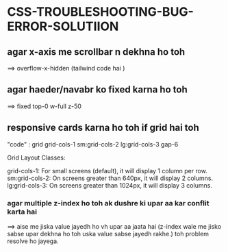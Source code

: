# CSS-TROUBLESHOOTING-BUG-ERROR-SOLUTIION


## agar x-axis me scrollbar n dekhna ho toh 
==>  overflow-x-hidden (tailwind code hai ) 

## agar haeder/navabr ko fixed karna ho toh
==>  fixed top-0  w-full z-50


## responsive cards karna ho toh if grid hai toh 
"code" : grid grid-cols-1 sm:grid-cols-2 lg:grid-cols-3 gap-6

Grid Layout Classes:

grid-cols-1: For small screens (default), it will display 1 column per row.
sm:grid-cols-2: On screens greater than 640px, it will display 2 columns.
lg:grid-cols-3: On screens greater than 1024px, it will display 3 columns.

### agar multiple z-index ho toh ak dushre ki upar aa kar conflit karta hai 
==> aise me jiska value jayedh ho vh upar aa jaata hai
(z-index wale me jisko sabse upar dekhna ho toh uska value sabse jayedh rakhe.)
toh problem resolve ho jayega.
